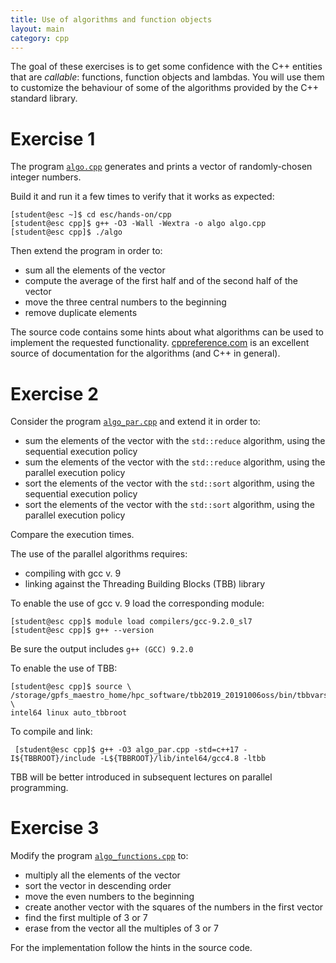 ```yaml
---
title: Use of algorithms and function objects
layout: main
category: cpp
---
```


The goal of these exercises is to get some confidence with the C++ entities that
are _callable_: functions, function objects and lambdas. You will use them to
customize the behaviour of some of the algorithms provided by the C++ standard
library.

# Exercise 1

The program [`algo.cpp`]({{site.exercises_repo}}/hands-on/cpp/algo.cpp)
generates and prints a vector of randomly-chosen integer numbers.

Build it and run it a few times to verify that it works as
expected:

    [student@esc ~]$ cd esc/hands-on/cpp
    [student@esc cpp]$ g++ -O3 -Wall -Wextra -o algo algo.cpp
    [student@esc cpp]$ ./algo

Then extend the program in order to:

* sum all the elements of the vector
* compute the average of the first half and of the second half of the vector
* move the three central numbers to the beginning
* remove duplicate elements

The source code contains some hints about what algorithms can be used
to implement the requested functionality.
[cppreference.com](http://en.cppreference.com/w/) is an excellent source of
documentation for the algorithms (and C++ in general).

# Exercise 2

Consider the program
[`algo_par.cpp`]({{site.exercises_repo}}/hands-on/cpp/algo_par.cpp) and extend
it in order to:

* sum the elements of the vector with the `std::reduce` algorithm, using the
  sequential execution policy
* sum the elements of the vector with the `std::reduce` algorithm, using the
  parallel execution policy
* sort the elements of the vector with the `std::sort` algorithm, using the
  sequential execution policy
* sort the elements of the vector with the `std::sort` algorithm, using the
  parallel execution policy

Compare the execution times.

The use of the parallel algorithms requires:

* compiling with gcc v. 9
* linking against the Threading Building Blocks (TBB) library

To enable the use of gcc v. 9 load the corresponding module:

    [student@esc cpp]$ module load compilers/gcc-9.2.0_sl7
    [student@esc cpp]$ g++ --version

Be sure the output includes `g++ (GCC) 9.2.0`

To enable the use of TBB:

    [student@esc cpp]$ source \
    /storage/gpfs_maestro_home/hpc_software/tbb2019_20191006oss/bin/tbbvars.sh \
    intel64 linux auto_tbbroot

To compile and link:

     [student@esc cpp]$ g++ -O3 algo_par.cpp -std=c++17 -I${TBBROOT}/include -L${TBBROOT}/lib/intel64/gcc4.8 -ltbb
    
TBB will be better introduced in subsequent lectures on parallel programming.

# Exercise 3

Modify the program
[`algo_functions.cpp`]({{site.exercises_repo}}/hands-on/cpp/algo_functions.cpp)
to:

* multiply all the elements of the vector
* sort the vector in descending order
* move the even numbers to the beginning
* create another vector with the squares of the numbers in the first vector
* find the first multiple of 3 or 7
* erase from the vector all the multiples of 3 or 7

For the implementation follow the hints in the source code.
